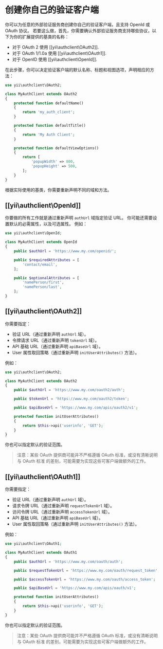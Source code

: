 创建你自己的验证客户端
======================

你可以为任意的外部验证服务商创建你自己的验证客户端，且支持 OpenId 或 OAuth 协议。
若要这么做，首先，你需要确认外部验证服务商支持哪些协议，以下为你的扩展提供的基类的名称：

 - 对于 OAuth 2 使用 [[yii\authclient\OAuth2]].
 - 对于 OAuth 1/1.0a 使用 [[yii\authclient\OAuth1]].
 - 对于 OpenID 使用 [[yii\authclient\OpenId]].

在此步骤，你可以决定验证客户端的默认名称、标题和视图选项，声明相应的方法：

```php
use yii\authclient\OAuth2;

class MyAuthClient extends OAuth2
{
    protected function defaultName()
    {
        return 'my_auth_client';
    }

    protected function defaultTitle()
    {
        return 'My Auth Client';
    }

    protected function defaultViewOptions()
    {
        return [
            'popupWidth' => 800,
            'popupHeight' => 500,
        ];
    }
}
```

根据实际使用的基类，你需要重新声明不同的域和方法。

## [[yii\authclient\OpenId]]

你要做的所有工作就是通过重新声明 `authUrl` 域指定验证 URL。
你可能还需要设置默认的必需属性，以及可选属性。
例如：

```php
use yii\authclient\OpenId;

class MyAuthClient extends OpenId
{
    public $authUrl = 'https://www.my.com/openid/';

    public $requiredAttributes = [
        'contact/email',
    ];

    public $optionalAttributes = [
        'namePerson/first',
        'namePerson/last',
    ];
}
```

## [[yii\authclient\OAuth2]]

你需要指定：

- 验证 URL（通过重新声明 `authUrl` 域）。
- 令牌请求 URL（通过重新声明 `tokenUrl` 域）。
- API 基础 URL（通过重新声明 `apiBaseUrl` 域）。
- User 属性取回策略（通过重新声明 `initUserAttributes()` 方法）。

例如：

```php
use yii\authclient\OAuth2;

class MyAuthClient extends OAuth2
{
    public $authUrl = 'https://www.my.com/oauth2/auth';

    public $tokenUrl = 'https://www.my.com/oauth2/token';

    public $apiBaseUrl = 'https://www.my.com/apis/oauth2/v1';

    protected function initUserAttributes()
    {
        return $this->api('userinfo', 'GET');
    }
}
```

你也可以指定默认的验证范围。

> 注意：某些 OAuth 提供商可能并不严格遵循 OAuth 标准，或没有清晰说明与 OAuth 标准
  的差别，可能需要为实现这些可客户端做额外的工作。

## [[yii\authclient\OAuth1]]

你需要指定：

- 验证 URL（通过重新声明 `authUrl` 域）。
- 请求令牌 URL（通过重新声明 `requestTokenUrl` 域）。
- 访问令牌 URL（通过重新声明 `accessTokenUrl` 域）。
- API 基础 URL（通过重新声明 `apiBaseUrl` 域）。
- User 属性取回策略（通过重新声明 `initUserAttributes()` 方法）。

例如：

```php
use yii\authclient\OAuth1;

class MyAuthClient extends OAuth1
{
    public $authUrl = 'https://www.my.com/oauth/auth';

    public $requestTokenUrl = 'https://www.my.com/oauth/request_token';

    public $accessTokenUrl = 'https://www.my.com/oauth/access_token';

    public $apiBaseUrl = 'https://www.my.com/apis/oauth/v1';

    protected function initUserAttributes()
    {
        return $this->api('userinfo', 'GET');
    }
}
```

你也可以指定默认的验证范围。

> 注意：某些 OAuth 提供商可能并不严格遵循 OAuth 标准，或没有清晰说明与 OAuth 标准
  的差别，可能需要为实现这些可客户端做额外的工作。

